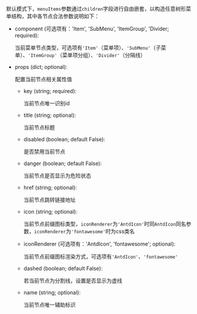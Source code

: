 默认模式下，`menuItems`参数通过`children`字段进行自由嵌套，以构造任意树形菜单结构，其中各节点合法参数说明如下：

- component (可选项有：'Item', 'SubMenu', 'ItemGroup', 'Divider; required):

  当前菜单节点类型，可选项有`'Item'`（菜单项）、`'SubMenu'`（子菜单）、`'ItemGroup'`（菜单项分组）、`'Divider'`（分隔线）

- props (dict; optional):

  配置当前节点相关属性值

  - key (string; required):

    当前节点唯一识别id

  - title (string; optional):

    当前节点标题

  - disabled (boolean; default False):

    是否禁用当前节点

  - danger (boolean; default False):

    当前节点是否显示为危险状态

  - href (string; optional):

    当前节点跳转链接地址

  - icon (string; optional):

    当前节点前缀图标类型，`iconRenderer`为`'AntdIcon'`时同`AntdIcon`同名参数，`iconRenderer`为`'fontawesome'`时为css类名

  - iconRenderer (可选项有：'AntdIcon', 'fontawesome'; optional):

    当前节点前缀图标渲染方式，可选项有`'AntdIcon'`、`'fontawesome'`

  - dashed (boolean; default False):

    若当前节点为分割线，设置是否显示为虚线

  - name (string; optional):

    当前节点唯一辅助标识
